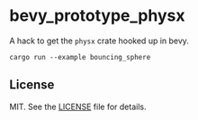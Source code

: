 # bevy_prototype_physx

A hack to get the `physx` crate hooked up in bevy.

```
cargo run --example bouncing_sphere
```

## License

MIT. See the [LICENSE](LICENSE) file for details.
